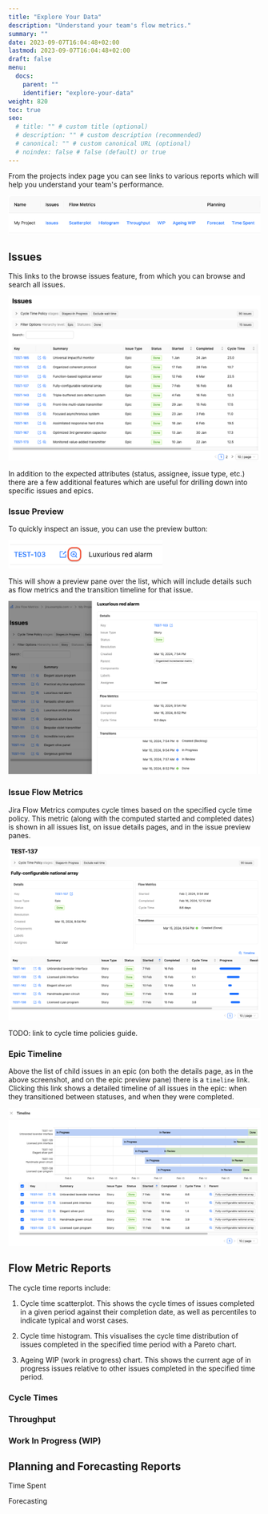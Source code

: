 ```yaml
---
title: "Explore Your Data"
description: "Understand your team's flow metrics."
summary: ""
date: 2023-09-07T16:04:48+02:00
lastmod: 2023-09-07T16:04:48+02:00
draft: false
menu:
  docs:
    parent: ""
    identifier: "explore-your-data"
weight: 820
toc: true
seo:
  # title: "" # custom title (optional)
  # description: "" # custom description (recommended)
  # canonical: "" # custom canonical URL (optional)
  # noindex: false # false (default) or true
---
```


From the projects index page you can see links to various reports which will help you understand your team's performance.

![Report links](report-links.png)

## Issues

This links to the browse issues feature, from which you can browse and search all issues.

![Report links](epic-list.png)

In addition to the expected attributes (status, assignee, issue type, etc.) there are a few additional features which are useful for drilling down into specific issues and epics.

### Issue Preview

To quickly inspect an issue, you can use the preview button:

![Issue preview icon](issue-preview-icon.png)

This will show a preview pane over the list, which will include details such as flow metrics and the transition timeline for that issue.

![Issue preview](issue-preview.png)

### Issue Flow Metrics

Jira Flow Metrics computes cycle times based on the specified cycle time policy. This metric (along with the computed started and completed dates) is shown in all issues list, on issue details pages, and in the issue preview panes.

![Report links](view-epic.png)

TODO: link to cycle time policies guide.

### Epic Timeline

Above the list of child issues in an epic (on both the details page, as in the above screenshot, and on the epic preview pane) there is a `timeline` link. Clicking this link shows a detailed timeline of all issues in the epic: when they transitioned between statuses, and when they were completed.

![Epic timeline](epic-timeline.png)

## Flow Metric Reports

The cycle time reports include:

1. Cycle time scatterplot. This shows the cycle times of issues completed in a given period against their completion date, as well as percentiles to indicate typical and worst cases.

2. Cycle time histogram. This visualises the cycle time distribution of issues completed in the specified time period with a Pareto chart.

3. Ageing WIP (work in progress) chart. This shows the current age of in progress issues relative to other issues completed in the specified time period.

### Cycle Times

### Throughput

### Work In Progress (WIP)

## Planning and Forecasting Reports

Time Spent

Forecasting

